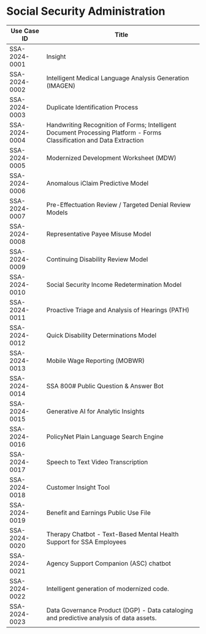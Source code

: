# Social Security Administration
| Use Case ID | Title |
| ----------- | ----- |
| SSA-2024-0001 | Insight |
| SSA-2024-0002 | Intelligent Medical Language Analysis Generation (IMAGEN) |
| SSA-2024-0003 | Duplicate Identification Process |
| SSA-2024-0004 | Handwriting Recognition of Forms; Intelligent Document Processing Platform - Forms Classification and Data Extraction |
| SSA-2024-0005 | Modernized Development Worksheet (MDW) |
| SSA-2024-0006 | Anomalous iClaim Predictive Model |
| SSA-2024-0007 | Pre-Effectuation Review / Targeted Denial Review Models |
| SSA-2024-0008 | Representative Payee Misuse Model |
| SSA-2024-0009 | Continuing Disability Review Model |
| SSA-2024-0010 | Social Security Income Redetermination Model |
| SSA-2024-0011 | Proactive Triage and Analysis of Hearings (PATH) |
| SSA-2024-0012 | Quick Disability Determinations Model |
| SSA-2024-0013 | Mobile Wage Reporting (MOBWR) |
| SSA-2024-0014 | SSA 800# Public Question & Answer Bot |
| SSA-2024-0015 | Generative AI for Analytic Insights |
| SSA-2024-0016 | PolicyNet Plain Language Search Engine |
| SSA-2024-0017 | Speech to Text Video Transcription |
| SSA-2024-0018 | Customer Insight Tool |
| SSA-2024-0019 | Benefit and Earnings Public Use File |
| SSA-2024-0020 | Therapy Chatbot - Text-Based Mental Health Support for SSA Employees |
| SSA-2024-0021 | Agency Support Companion (ASC) chatbot |
| SSA-2024-0022 | Intelligent generation of modernized code. |
| SSA-2024-0023 | Data Governance Product (DGP) -  Data cataloging and predictive analysis of data assets. |
